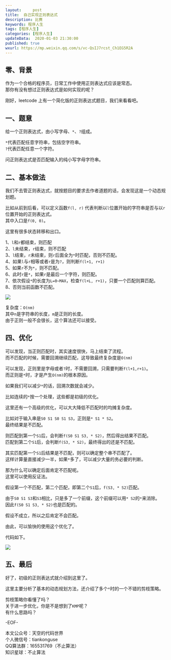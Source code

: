 ```yaml
---   
layout:     post  
title:  自己实现正则表达式
description: 比赛  
keywords: 程序人生  
tags: [程序人生]    
categories: [程序人生]  
updateData:  2020-01-03 21:30:00  
published: true  
wxurl: https://mp.weixin.qq.com/s/vc-QsIJ7rcst_Ch1EG5R2A  
---  
```



## 零、背景  


作为一个合格的程序员，日常工作中使用正则表达式应该是常态。  
那你有没有想过正则表达式是如何实现的呢？  


刚好，leetcode 上有一个简化版的正则表达式题目，我们来看看吧。  


## 一、题意  


给一个正则表达式，由小写字母、`*`、`?`组成。  


`*`代表匹配任意字符串，包括空字符串。  
`?`代表匹配任意一个字符。  


问正则表达式是否匹配输入的纯小写字母字符串。  


## 二、基本做法  


我们不去管正则表达式，就按题目的要求去作者道题的话，会发现这是一个动态规划题。  


比如从前到后看，可以定义函数`f(l, r)` 代表判断以`l`位置开始的字符串是否与以`r`位置开始的正则表达式。  
其中入口是`f(0, 0)`。  


这里有很多状态转移和出口。  


1、`l`和`r`都结束，则匹配  
2、`l`未结束，`r`结束，则不匹配  
3、`l`结束，`r`未结束，则`r`后面全为`*`时匹配，否则不匹配。  
4、如果`l`与`r`相等或者`r`是为`?`，则判断`f(l+1, r+1)`  
5、如果`r`不为`*`，则不匹配。  
6、此时`r`是`*`，如果`r`是最后一个字符，则匹配。  
7、依次假设`*`的长度为`L=0~MAX`，检查`f(l+L, r+1)`，只要一个匹配则算匹配。  
8、否则当前函数不匹配。  


![](http://res.tiankonguse.com/images/2019/01/03/001.png)  


复杂度：`O(nm)`  
其中`n`是字符串的长度，`m`是正则的长度。  
由于正则一般不会很长，这个算法还可以接受。  


## 四、优化  


可以发现，当正则匹配时，其实速度很快，马上结束了流程。  
而不匹配的时候，需要回溯继续匹配，这导致最终复杂度是`O(nm)`  


可以发现，正则里是字母或者`?`时，不需要回溯，只需要判断`f(l+1,r+1)`。  
而正则是`*`时，才是产生`O(nm)`的根本原因。  


如果我们可以减少`*`的话，回溯次数就会减少。  


比如连续的`*`按一个处理，这些都是初级的优化。  


这里还有一个高级的优化，可以大大降低不匹配时的均摊复杂度。  


比如对于输入串是`S0 S1 S0 S1 S3`，正则是`* S1 * S2`。  
最终结果是不匹配。  


则匹配到第一个`S1`后，会判断`f(S0 S1 S3, * S2)`，然后得出结果不匹配。  
匹配到第二个`S1`后，会判断`f(S3, * S2)`，最终得出的还是不匹配。  


其实匹配第一个`S1`后结果是不匹配，则可以确定整个串不匹配了。  
这样计算量直接减少一半，如果`*`多了，可以减少大量的务必要的判断。  


那为什么可以确定后面肯定不匹配呢。  
这里可以使用反证法。  


假设第一个不匹配，第二个匹配，即第二个`S1`后，`f(S3, * S2)`匹配。  


由于`S0 S1 S3`和`S3`相比，只是多了一个前缀，这个前缀可以用`* S2`的`*`来消除。  
因此`f(S0 S1 S3, * S2)`也是匹配的。  


假设不成立，所以之后肯定不会匹配。  


由此，可以愉快的使用这个优化了。  


代码如下。  


![](http://res.tiankonguse.com/images/2019/01/03/001.png)  


## 五、最后  


好了，初级的正则表达式就介绍到这里了。  


这里主要分析了基本的动态规划方法，还介绍了多个`*`时的一个不错的剪枝策略。  


剪枝策略你看懂了吗？  
关于进一步优化，你是不是想到了`KMP`呢？  
有什么思路吗？  


-EOF-  


本文公众号：天空的代码世界  
个人微信号：tiankonguse  
QQ算法群：165531769（不止算法）  
知识星球：不止算法  

